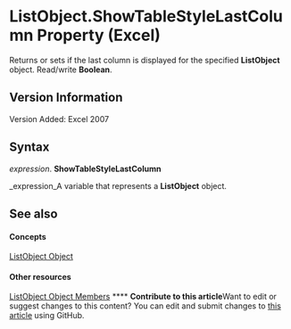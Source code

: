 
# ListObject.ShowTableStyleLastColumn Property (Excel)

Returns or sets if the last column is displayed for the specified  **ListObject** object. Read/write **Boolean**.


## Version Information

Version Added: Excel 2007 


## Syntax

 _expression_. **ShowTableStyleLastColumn**

 _expression_A variable that represents a  **ListObject** object.


## See also


#### Concepts


 [ListObject Object](46de6c4f-8ce0-0c7d-da59-6e52f5eab612.md)
#### Other resources


 [ListObject Object Members](d34f895c-cf60-f644-866b-7b757716e7a6.md)
****   **Contribute to this article**Want to edit or suggest changes to this content? You can edit and submit changes to  [this article](https://github.com/jhershey00/VBA_Excel_Test/OpenXMLCon/articles/5808ce55-d7a2-aac4-eb5a-6b24b1052332.md) using GitHub.

